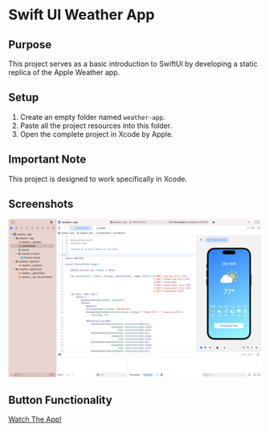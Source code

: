 # Swift UI Weather App

## Purpose
This project serves as a basic introduction to SwiftUI by developing a static replica of the Apple Weather app.

## Setup
1. Create an empty folder named `weather-app`.
2. Paste all the project resources into this folder.
3. Open the complete project in Xcode by Apple.

## Important Note
This project is designed to work specifically in Xcode.

## Screenshots
<img src="Screenshot 2023-11-21 at 8.29.27 AM.png" alt="Screenshot">

## Button Functionality
[Watch The App!](https://github.com/Prateekkhohal/weather--app/assets/111964887/7dd7490f-4e3f-4da5-8852-2feb17aa9a32)
